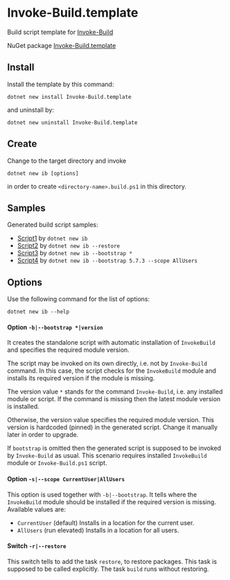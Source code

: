 # Invoke-Build.template

Build script template for [Invoke-Build](https://github.com/nightroman/Invoke-Build)

NuGet package [Invoke-Build.template](https://www.nuget.org/packages/Invoke-Build.template/)

## Install

Install the template by this command:

    dotnet new install Invoke-Build.template

and uninstall by:

    dotnet new uninstall Invoke-Build.template

## Create

Change to the target directory and invoke

    dotnet new ib [options]

in order to create `<directory-name>.build.ps1` in this directory.

## Samples

Generated build script samples:

- [Script1](https://github.com/nightroman/Invoke-Build.template/blob/main/samples/Script1/Script1.build.ps1) by `dotnet new ib`
- [Script2](https://github.com/nightroman/Invoke-Build.template/blob/main/samples/Script2/Script2.build.ps1) by `dotnet new ib --restore`
- [Script3](https://github.com/nightroman/Invoke-Build.template/blob/main/samples/Script3/Script3.build.ps1) by `dotnet new ib --bootstrap *`
- [Script4](https://github.com/nightroman/Invoke-Build.template/blob/main/samples/Script4/Script4.build.ps1) by `dotnet new ib --bootstrap 5.7.3 --scope AllUsers`

## Options

Use the following command for the list of options:

```
dotnet new ib --help
```

#### Option `-b|--bootstrap *|version`

It creates the standalone script with automatic installation of `InvokeBuild` and specifies the required module version.

The script may be invoked on its own directly, i.e. not by `Invoke-Build` command.
In this case, the script checks for the `InvokeBuild` module
and installs its required version if the module is missing.

The version value `*` stands for the command `Invoke-Build`, i.e. any installed module or script.
If the command is missing then the latest module version is installed.

Otherwise, the version value specifies the required module version.
This version is hardcoded (pinned) in the generated script.
Change it manually later in order to upgrade.

If `bootstrap` is omitted then the generated script is supposed to be invoked by `Invoke-Build` as usual.
This scenario requires installed `InvokeBuild` module or `Invoke-Build.ps1` script.

#### Option `-s|--scope CurrentUser|AllUsers`

This option is used together with `-b|--bootstrap`.
It tells where the `InvokeBuild` module should be installed if the required version is missing.
Available values are:

- `CurrentUser` (default) Installs in a location for the current user.
- `AllUsers` (run elevated) Installs in a location for all users.

#### Switch `-r|--restore`

This switch tells to add the task `restore`, to restore packages.
This task is supposed to be called explicitly.
The task `build` runs without restoring.
